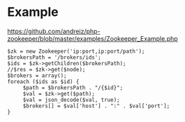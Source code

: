 # Example
https://github.com/andreiz/php-zookeeper/blob/master/examples/Zookeeper_Example.php

    $zk = new Zookeeper('ip:port,ip:port/path');
    $brokersPath = '/brokers/ids';
    $ids = $zk->getChildren($brokersPath);
    //$res = $zk->get($node);
    $brokers = array();
    foreach ($ids as $id) {
         $path = $brokersPath . "/{$id}";
         $val = $zk->get($path);
         $val = json_decode($val, true);
         $brokers[] = $val['host'] . ":" . $val['port'];
    }
